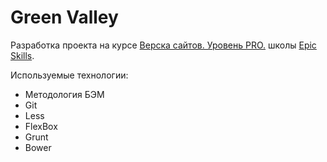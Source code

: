 # Green Valley
Разработка проекта на курсе [Верска сайтов. Уровень PRO.](http://epixx.ru/learn/html-pro) школы [Epic Skills](http://epixx.ru).

Используемые технологии:
* Методология БЭМ
* Git
* Less
* FlexBox
* Grunt
* Bower